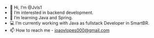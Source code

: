 - 👋 Hi, I’m @Jvls1
- 👀 I’m interested in backend development.
- 🐧 I’m learning Java and Spring.
- 💻 I’m currently working with Java as fullstack Developer in SmartBR.
- 📫 How to reach me - joaovlopes000@gmail.com

<!---
Jvls1/Jvls1 is a ✨ special ✨ repository because its `README.md` (this file) appears on your GitHub profile.
You can click the Preview link to take a look at your changes.
--->
